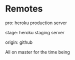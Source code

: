 # Remotes

pro: heroku production server

stage: heroku staging server

origin: github

All on master for the time being
